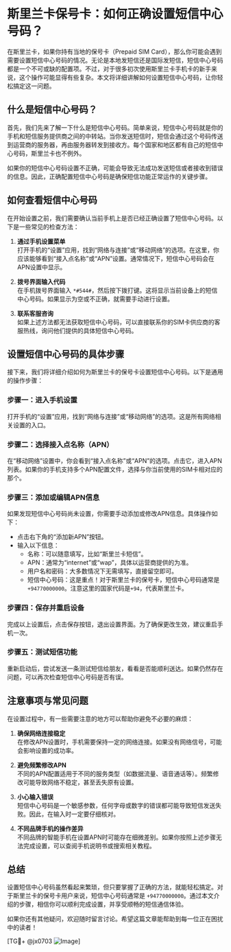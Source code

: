 # 斯里兰卡保号卡：如何正确设置短信中心号码？

在斯里兰卡，如果你持有当地的保号卡（Prepaid SIM Card），那么你可能会遇到需要设置短信中心号码的情况。无论是本地发短信还是国际发短信，短信中心号码都是一个不可或缺的配置项。不过，对于很多初次使用斯里兰卡手机卡的新手来说，这个操作可能显得有些复杂。本文将详细讲解如何设置短信中心号码，让你轻松搞定这一问题。

## 什么是短信中心号码？

首先，我们先来了解一下什么是短信中心号码。简单来说，短信中心号码就是你的手机和短信服务提供商之间的中转站。当你发送短信时，短信会通过这个号码传送到运营商的服务器，再由服务器转发到接收方。每个国家和地区都有自己的短信中心号码，斯里兰卡也不例外。

如果你的短信中心号码设置不正确，可能会导致无法成功发送短信或者接收到错误的信息。因此，正确配置短信中心号码是确保短信功能正常运作的关键步骤。

## 如何查看短信中心号码

在开始设置之前，我们需要确认当前手机上是否已经正确设置了短信中心号码。以下是一些常见的检查方法：

1. **通过手机设置菜单**  
   打开手机的“设置”应用，找到“网络与连接”或“移动网络”的选项。在这里，你应该能够看到“接入点名称”或“APN”设置。通常情况下，短信中心号码会在APN设置中显示。

2. **拨号界面输入代码**  
   在手机拨号界面输入 `*#544#`，然后按下拨打键。这将显示当前设备上的短信中心号码。如果显示为空或不正确，就需要手动进行设置。

3. **联系客服咨询**  
   如果上述方法都无法获取短信中心号码，可以直接联系你的SIM卡供应商的客服热线，询问他们提供的具体短信中心号码。

## 设置短信中心号码的具体步骤

接下来，我们将详细介绍如何为斯里兰卡的保号卡设置短信中心号码。以下是通用的操作步骤：

### 步骤一：进入手机设置
打开手机的“设置”应用，找到“网络与连接”或“移动网络”的选项。这是所有网络相关设置的入口。

### 步骤二：选择接入点名称（APN）
在“移动网络”设置中，你会看到“接入点名称”或“APN”的选项。点击它，进入APN列表。如果你的手机支持多个APN配置文件，选择与你当前使用的SIM卡相对应的那个。

### 步骤三：添加或编辑APN信息
如果发现短信中心号码尚未设置，你需要手动添加或修改APN信息。具体操作如下：
- 点击右下角的“添加新APN”按钮。
- 输入以下信息：
  - 名称：可以随意填写，比如“斯里兰卡短信”。
  - APN：通常为“internet”或“wap”，具体以运营商提供的为准。
  - 用户名和密码：大多数情况下无需填写，直接留空即可。
  - 短信中心号码：这是重点！对于斯里兰卡的保号卡，短信中心号码通常是 `+94770000000`。注意这里的国家代码是`+94`，代表斯里兰卡。

### 步骤四：保存并重启设备
完成以上设置后，点击保存按钮，退出设置界面。为了确保更改生效，建议重启手机一次。

### 步骤五：测试短信功能
重新启动后，尝试发送一条测试短信给朋友，看看是否能顺利送达。如果仍然存在问题，可以再次检查短信中心号码是否有误。

## 注意事项与常见问题

在设置过程中，有一些需要注意的地方可以帮助你避免不必要的麻烦：

1. **确保网络连接稳定**  
   在修改APN设置时，手机需要保持一定的网络连接。如果没有网络信号，可能会影响设置的成功率。

2. **避免频繁修改APN**  
   不同的APN配置适用于不同的服务类型（如数据流量、语音通话等）。频繁修改可能导致网络不稳定，甚至丢失原有设置。

3. **小心输入错误**  
   短信中心号码是一个敏感参数，任何字母或数字的错误都可能导致短信发送失败。因此，在输入时一定要仔细核对。

4. **不同品牌手机的操作差异**  
   不同品牌的智能手机在设置APN时可能存在细微差别。如果你按照上述步骤无法完成设置，可以查阅手机说明书或搜索相关教程。

## 总结

设置短信中心号码虽然看起来繁琐，但只要掌握了正确的方法，就能轻松搞定。对于斯里兰卡的保号卡用户来说，短信中心号码通常是 `+94770000000`。通过本文介绍的步骤，相信你可以顺利完成设置，并享受顺畅的短信通信体验。

如果你还有其他疑问，欢迎随时留言讨论。希望这篇文章能帮助到每一位正在困扰中的读者！

[TG💪+ @jx0703 ![Image](https://github.com/user-attachments/assets/dbca1d08-cadb-493c-b0ec-ad6f7a83f270)]